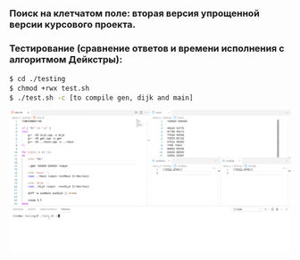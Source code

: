 ### Поиск на клетчатом поле: вторая версия упрощенной версии курсового проекта. 

### Тестирование (сравнение ответов и времени исполнения с алгоритмом Дейкстры):

```bash
$ cd ./testing
$ chmod +rwx test.sh
$ ./test.sh -c [to compile gen, dijk and main]
```
![testing](./course-proj-base-testing.gif)
